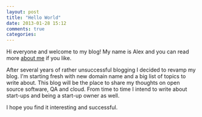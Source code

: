 ```yaml
---
layout: post
title: "Hello World"
date: 2013-01-28 15:12
comments: true
categories: 
---
```


Hi everyone and welcome to my blog! My name is Alex and you can read more [about me](/about/)
if you like.

After several years of rather unsuccessful blogging I decided to revamp my blog.
I'm starting fresh with new domain name and a big list of topics to write about. This blog will
be the place to share my thoughts on open source software, QA and cloud. From time to time
I intend to write about start-ups and being a start-up owner as well.

I hope you find it interesting and successful.
